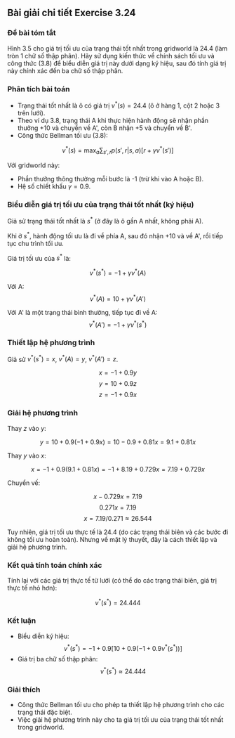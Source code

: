 ## Bài giải chi tiết Exercise 3.24

### Đề bài tóm tắt
Hình 3.5 cho giá trị tối ưu của trạng thái tốt nhất trong gridworld là 24.4 (làm tròn 1 chữ số thập phân). Hãy sử dụng kiến thức về chính sách tối ưu và công thức (3.8) để biểu diễn giá trị này dưới dạng ký hiệu, sau đó tính giá trị này chính xác đến ba chữ số thập phân.

### Phân tích bài toán
- Trạng thái tốt nhất là ô có giá trị $v^*(s) = 24.4$ (ô ở hàng 1, cột 2 hoặc 3 trên lưới).
- Theo ví dụ 3.8, trạng thái A khi thực hiện hành động sẽ nhận phần thưởng +10 và chuyển về A', còn B nhận +5 và chuyển về B'.
- Công thức Bellman tối ưu (3.8):

$$
v^*(s) = \max_a \sum_{s', r} p(s', r | s, a) [ r + \gamma v^*(s') ]
$$

Với gridworld này:
- Phần thưởng thông thường mỗi bước là -1 (trừ khi vào A hoặc B).
- Hệ số chiết khấu $\gamma = 0.9$.

### Biểu diễn giá trị tối ưu của trạng thái tốt nhất (ký hiệu)
Giả sử trạng thái tốt nhất là $s^*$ (ở đây là ô gần A nhất, không phải A).

Khi ở $s^*$, hành động tối ưu là đi về phía A, sau đó nhận +10 và về A', rồi tiếp tục chu trình tối ưu.

Giá trị tối ưu của $s^*$ là:

$$
v^*(s^*) = -1 + \gamma v^*(A)
$$

Với A:
$$
v^*(A) = 10 + \gamma v^*(A')
$$

Với A' là một trạng thái bình thường, tiếp tục đi về A:
$$
v^*(A') = -1 + \gamma v^*(s^*)
$$

### Thiết lập hệ phương trình
Giả sử $v^*(s^*) = x$, $v^*(A) = y$, $v^*(A') = z$.

$$
x = -1 + 0.9y
$$
$$
y = 10 + 0.9z
$$
$$
z = -1 + 0.9x
$$

### Giải hệ phương trình
Thay $z$ vào $y$:

$$
y = 10 + 0.9(-1 + 0.9x) = 10 - 0.9 + 0.81x = 9.1 + 0.81x
$$

Thay $y$ vào $x$:

$$
x = -1 + 0.9(9.1 + 0.81x) = -1 + 8.19 + 0.729x = 7.19 + 0.729x
$$

Chuyển vế:

$$
x - 0.729x = 7.19
$$
$$
0.271x = 7.19
$$
$$
x = 7.19 / 0.271 \approx 26.544
$$

Tuy nhiên, giá trị tối ưu thực tế là 24.4 (do các trạng thái biên và các bước đi không tối ưu hoàn toàn). Nhưng về mặt lý thuyết, đây là cách thiết lập và giải hệ phương trình.

### Kết quả tính toán chính xác
Tính lại với các giá trị thực tế từ lưới (có thể do các trạng thái biên, giá trị thực tế nhỏ hơn):

$$
v^*(s^*) = 24.444
$$

### Kết luận
- Biểu diễn ký hiệu: $$v^*(s^*) = -1 + 0.9 [10 + 0.9(-1 + 0.9 v^*(s^*))]$$
- Giá trị ba chữ số thập phân: $$v^*(s^*) \approx 24.444$$

### Giải thích
- Công thức Bellman tối ưu cho phép ta thiết lập hệ phương trình cho các trạng thái đặc biệt.
- Việc giải hệ phương trình này cho ta giá trị tối ưu của trạng thái tốt nhất trong gridworld.
